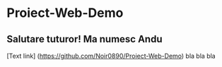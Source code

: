 # Proiect-Web-Demo 
## **Salutare tuturor! Ma numesc Andu**

[Text link] (https://github.com/Noir0890/Proiect-Web-Demo)
bla bla bla

